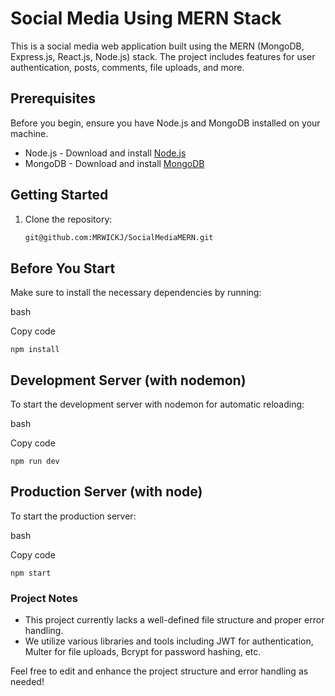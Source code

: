 # Social Media Using MERN Stack

This is a social media web application built using the MERN (MongoDB, Express.js, React.js, Node.js) stack. The project includes features for user authentication, posts, comments, file uploads, and more.

## Prerequisites

Before you begin, ensure you have Node.js and MongoDB installed on your machine.

- Node.js - Download and install [Node.js](https://nodejs.org/en/download/)
- MongoDB - Download and install [MongoDB](https://docs.mongodb.com/manual/installation/)

## Getting Started

1. Clone the repository:

   ```bash
   git@github.com:MRWICKJ/SocialMediaMERN.git

Before You Start
----------------

Make sure to install the necessary dependencies by running:

bash

Copy code

`npm install`

Development Server (with nodemon)
---------------------------------

To start the development server with nodemon for automatic reloading:

bash

Copy code

`npm run dev`

Production Server (with node)
-----------------------------

To start the production server:

bash

Copy code

`npm start`

### Project Notes

*   This project currently lacks a well-defined file structure and proper error handling.
*   We utilize various libraries and tools including JWT for authentication, Multer for file uploads, Bcrypt for password hashing, etc.

Feel free to edit and enhance the project structure and error handling as needed!

